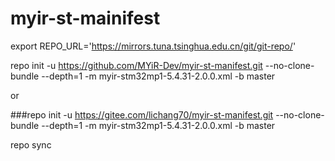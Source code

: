 # myir-st-mainifest

export REPO_URL='https://mirrors.tuna.tsinghua.edu.cn/git/git-repo/'

repo init -u https://github.com/MYiR-Dev/myir-st-manifest.git --no-clone-bundle --depth=1 -m myir-stm32mp1-5.4.31-2.0.0.xml -b master

or

###repo init -u https://gitee.com/lichang70/myir-st-manifest.git --no-clone-bundle --depth=1 -m myir-stm32mp1-5.4.31-2.0.0.xml -b master

repo sync
